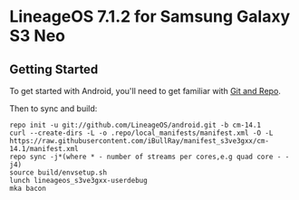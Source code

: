 LineageOS 7.1.2 for Samsung Galaxy S3 Neo
=========================================

Getting Started
---------------

To get started with Android, you'll need to get
familiar with [Git and Repo](http://source.android.com/source/using-repo.html).

Then to sync and build:

    repo init -u git://github.com/LineageOS/android.git -b cm-14.1
    curl --create-dirs -L -o .repo/local_manifests/manifest.xml -O -L https://raw.githubusercontent.com/iBullRay/manifest_s3ve3gxx/cm-14.1/manifest.xml
    repo sync -j*(where * - number of streams per cores,e.g quad core - -j4)
    source build/envsetup.sh
    lunch lineageos_s3ve3gxx-userdebug
    mka bacon
